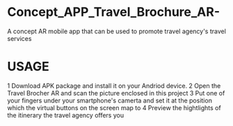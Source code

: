 # Concept_APP_Travel_Brochure_AR-
A concept AR mobile app that can be used to promote travel agency's travel services

# USAGE
1 Download APK package and install it on your Andriod device. 
2 Open the Travel Brocher AR and scan the picture enclosed in this project
3 Put one of your fingers under your smartphone's camerta and set it at the position which the virtual buttons on the screen map to
4 Preview the hightlights of the itinerary the travel agency offers you

